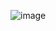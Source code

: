 ![image](https://user-images.githubusercontent.com/89120960/229264406-fdbc5412-9d42-474e-941d-f1a7812be140.png)
